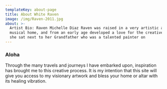 ```yaml
---
templateKey: about-page
title: About White Raven
image: /img/Raven-2011.jpg
about: >-
  Artist Bio: Raven Michelle Diaz Raven was raised in a very artistic and
  musical home, and from an early age developed a love for the creative process.
  she sat next to her Grandfather who was a talented painter on
---
```

### Aloha
Through the many travels and journeys I have embarked upon, inspiration has brought me to this creative process. It is my intention that this site will give you access to my visionary artwork and bless your home or altar with its healing vibration.
